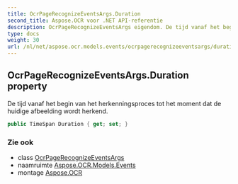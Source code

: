 ```yaml
---
title: OcrPageRecognizeEventsArgs.Duration
second_title: Aspose.OCR voor .NET API-referentie
description: OcrPageRecognizeEventsArgs eigendom. De tijd vanaf het begin van het herkenningsproces tot het moment dat de huidige afbeelding wordt herkend.
type: docs
weight: 30
url: /nl/net/aspose.ocr.models.events/ocrpagerecognizeeventsargs/duration/
---
```

## OcrPageRecognizeEventsArgs.Duration property

De tijd vanaf het begin van het herkenningsproces tot het moment dat de huidige afbeelding wordt herkend.

```csharp
public TimeSpan Duration { get; set; }
```

### Zie ook

* class [OcrPageRecognizeEventsArgs](../)
* naamruimte [Aspose.OCR.Models.Events](../../ocrpagerecognizeeventsargs/)
* montage [Aspose.OCR](../../../)


